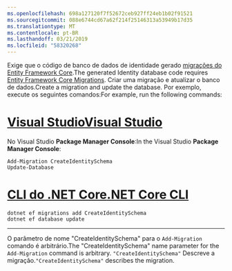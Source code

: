```yaml
---
ms.openlocfilehash: 698a127120f7f52672ceb927ff24eb1b02f91521
ms.sourcegitcommit: 088e6744cd67a62f214f25146313a53949b17d35
ms.translationtype: MT
ms.contentlocale: pt-BR
ms.lasthandoff: 03/21/2019
ms.locfileid: "58320268"
---
```

<span data-ttu-id="be223-101">Exige que o código de banco de dados de identidade gerado [migrações do Entity Framework Core](/ef/core/managing-schemas/migrations/).</span><span class="sxs-lookup"><span data-stu-id="be223-101">The generated Identity database code requires [Entity Framework Core Migrations](/ef/core/managing-schemas/migrations/).</span></span> <span data-ttu-id="be223-102">Criar uma migração e atualizar o banco de dados.</span><span class="sxs-lookup"><span data-stu-id="be223-102">Create a migration and update the database.</span></span> <span data-ttu-id="be223-103">Por exemplo, execute os seguintes comandos:</span><span class="sxs-lookup"><span data-stu-id="be223-103">For example, run the following commands:</span></span>

# <a name="visual-studiotabvisual-studio"></a>[<span data-ttu-id="be223-104">Visual Studio</span><span class="sxs-lookup"><span data-stu-id="be223-104">Visual Studio</span></span>](#tab/visual-studio)

<span data-ttu-id="be223-105">No Visual Studio **Package Manager Console**:</span><span class="sxs-lookup"><span data-stu-id="be223-105">In the Visual Studio **Package Manager Console**:</span></span>

```PMC
Add-Migration CreateIdentitySchema
Update-Database
```

# <a name="net-core-clitabnetcore-cli"></a>[<span data-ttu-id="be223-106">CLI do .NET Core</span><span class="sxs-lookup"><span data-stu-id="be223-106">.NET Core CLI</span></span>](#tab/netcore-cli)

```cli
dotnet ef migrations add CreateIdentitySchema
dotnet ef database update
```

---

<span data-ttu-id="be223-107">O parâmetro de nome "CreateIdentitySchema" para o `Add-Migration` comando é arbitrário.</span><span class="sxs-lookup"><span data-stu-id="be223-107">The "CreateIdentitySchema" name parameter for the `Add-Migration` command is arbitrary.</span></span> <span data-ttu-id="be223-108">`"CreateIdentitySchema"` Descreve a migração.</span><span class="sxs-lookup"><span data-stu-id="be223-108">`"CreateIdentitySchema"` describes the migration.</span></span>
